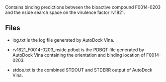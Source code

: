 Contains binding predictions between the bioactive compound F0014-0203 and the nside search space on the virulence factor rv1821.

## Files

- log.txt is the log file generated by AutoDock Vina.

- rv1821_F0014-0203_nside.pdbqt is the PDBQT file generated by AutoDock Vina containing the orientation and binding location of F0014-0203.

- stdoe.txt is the combined STDOUT and STDERR output of AutoDock Vina.

